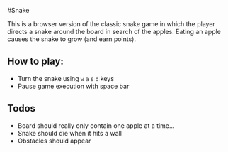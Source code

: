 #Snake

This is a browser version of the classic snake game in which the player
directs a snake around the board in search of the apples. Eating an
apple causes the snake to grow (and earn points). 

## How to play:
* Turn the snake using `w` `a` `s` `d` keys
* Pause game execution with space bar

## Todos

* Board should really only contain one apple at a time...
* Snake should die when it hits a wall
* Obstacles should appear
